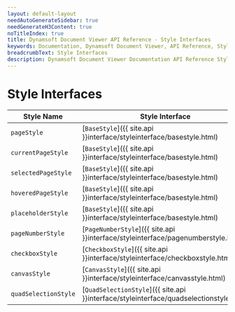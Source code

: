 ```yaml
---
layout: default-layout
needAutoGenerateSidebar: true
needGenerateH3Content: true
noTitleIndex: true
title: Dynamsoft Document Viewer API Reference - Style Interfaces
keywords: Documentation, Dynamsoft Document Viewer, API Reference, Style Interfaces
breadcrumbText: Style Interfaces
description: Dynamsoft Document Viewer Documentation API Reference Style Interfaces Page
---
```


# Style Interfaces

| Style Name           | Style Interface                                              |
| -------------------- | ------------------------------------------------------------ |
| `pageStyle`          | [`BaseStyle`]({{ site.api }}interface/styleinterface/basestyle.html) |
| `currentPageStyle`     | [`BaseStyle`]({{ site.api }}interface/styleinterface/basestyle.html) |
| `selectedPageStyle`    | [`BaseStyle`]({{ site.api }}interface/styleinterface/basestyle.html) |
| `hoveredPageStyle`     | [`BaseStyle`]({{ site.api }}interface/styleinterface/basestyle.html) |
| `placeholderStyle`     | [`BaseStyle`]({{ site.api }}interface/styleinterface/basestyle.html) |
| `pageNumberStyle`      | [`PageNumberStyle`]({{ site.api }}interface/styleinterface/pagenumberstyle.html) |
| `checkboxStyle`        | [`CheckboxStyle`]({{ site.api }}interface/styleinterface/checkboxstyle.html) |
| `canvasStyle`        | [`CanvasStyle`]({{ site.api }}interface/styleinterface/canvasstyle.html) |
| `quadSelectionStyle` | [`QuadSelectionStyle`]({{ site.api }}interface/styleinterface/quadselectionstyle.html) |